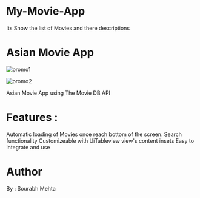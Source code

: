 # My-Movie-App
Its Show the list of Movies and there descriptions

# Asian Movie App

![promo1](https://user-images.githubusercontent.com/50066622/66697638-37462f80-ecf5-11e9-80bf-9c7f2a8637c0.png)

![promo2](https://user-images.githubusercontent.com/50066622/66697659-5fce2980-ecf5-11e9-9d0f-101a6bf8e1c6.png)

Asian Movie App using The Movie DB API

# Features : 

Automatic loading of Movies once reach bottom of the screen.
Search functionality
Customizeable with UiTableview view's content insets 
Easy to integrate and use

# Author 

By : Sourabh Mehta
